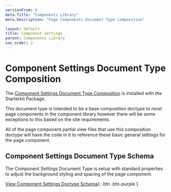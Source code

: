 ```yaml
---
versionFrom: 8
meta.Title: "Components Library"
meta.Description: "Page Components Document Type Composition"

layout: default
title: Component Settings
parent: Components Library
nav_order: 2
---
```


# Component Settings Document Type Composition

The [Component Settings Document Type Composition](../../Starterkit-Package/v8/doctypes/Doctype-Comp-Settings-Schema.html) is installed with the Starterkit Package.

This document type is intended to be a base composition doctype to *most* page components in the component library however there will be some exceptions to this based on the site requirements. 

All of the page component partial view files that use this composition doctype will have the code in it to reference these basic general settings for the page component.

## Component Settings Document Type Schema

The Component Settings Document Type is setup with standard properties to adjust the background styling and spacing of the page component.

[View Component Settings Doctype Schema](../../Starterkit-Package/v8/doctypes/Doctype-Comp-Settings-Schema.html){: .btn .btn-purple }